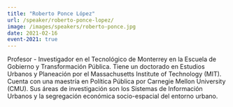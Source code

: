 ```yaml
---
title: "Roberto Ponce López"
url: /speaker/roberto-ponce-lopez/
image: /images/speakers/roberto-ponce.jpg
date: 2021-02-16
event-2021: true
---
```


Profesor - Investigador en el Tecnológico de Monterrey en la Escuela de Gobierno y Transformación Pública. Tiene un doctorado en Estudios Urbanos y Planeación por el Massachusetts Institute of Technology (MIT). Cuenta con una maestría en Política Pública por Carnegie Mellon University (CMU). Sus áreas de investigación son los Sistemas de Información Urbanos y la segregación económica socio-espacial del entorno urbano.